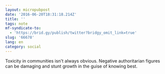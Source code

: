 ```yaml
---
layout: micropubpost
date: '2016-06-20T18:31:18.214Z'
title: ''
tags: note
mf-syndicate-to:
  - 'https://brid.gy/publish/twitter?bridgy_omit_link=true'
slug: '66678'
lang: en
category: social
---
```

Toxicity in communities isn't always obvious. Negative authoritarian figures can be damaging and stunt growth in the guise of knowing best.
